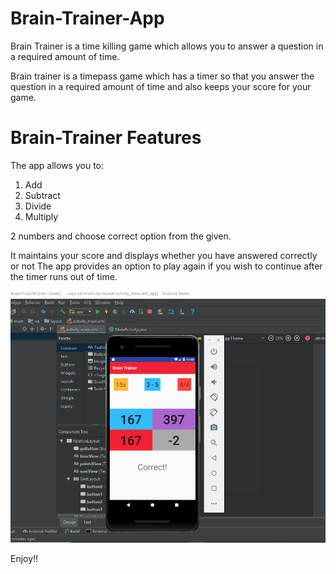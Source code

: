 # Brain-Trainer-App
Brain Trainer is a time killing game which allows you to answer a question in a required amount of time.

Brain trainer is a timepass game which has a timer so that you answer the question in a required amount of time and also keeps your score 
for your game.

# Brain-Trainer Features
The app allows you to: 
1. Add
2. Subtract
3. Divide
4. Multiply 

2 numbers and choose correct option from the given.

It maintains your score and displays whether you have answered correctly or not
The app provides an option to play again if you wish to continue after the timer runs out of time.

![](BrainTrainer%20Screenshots/Screenshot%20(1).png)

Enjoy!!
